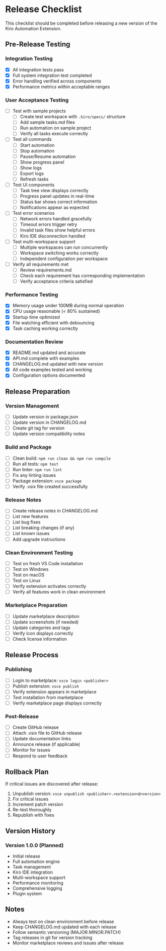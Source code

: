 # Release Checklist

This checklist should be completed before releasing a new version of the Kiro Automation Extension.

## Pre-Release Testing

### Integration Testing
- [x] All integration tests pass
- [x] Full system integration test completed
- [x] Error handling verified across components
- [x] Performance metrics within acceptable ranges

### User Acceptance Testing
- [ ] Test with sample projects
  - [ ] Create test workspace with `.kiro/specs/` structure
  - [ ] Add sample tasks.md files
  - [ ] Run automation on sample project
  - [ ] Verify all tasks execute correctly
  
- [ ] Test all commands
  - [ ] Start automation
  - [ ] Stop automation
  - [ ] Pause/Resume automation
  - [ ] Show progress panel
  - [ ] Show logs
  - [ ] Export logs
  - [ ] Refresh tasks
  
- [ ] Test UI components
  - [ ] Task tree view displays correctly
  - [ ] Progress panel updates in real-time
  - [ ] Status bar shows correct information
  - [ ] Notifications appear as expected
  
- [ ] Test error scenarios
  - [ ] Network errors handled gracefully
  - [ ] Timeout errors trigger retry
  - [ ] Invalid task files show helpful errors
  - [ ] Kiro IDE disconnection handled
  
- [ ] Test multi-workspace support
  - [ ] Multiple workspaces can run concurrently
  - [ ] Workspace switching works correctly
  - [ ] Independent configuration per workspace
  
- [ ] Verify all requirements met
  - [ ] Review requirements.md
  - [ ] Check each requirement has corresponding implementation
  - [ ] Verify acceptance criteria satisfied

### Performance Testing
- [x] Memory usage under 100MB during normal operation
- [x] CPU usage reasonable (< 80% sustained)
- [x] Startup time optimized
- [x] File watching efficient with debouncing
- [x] Task caching working correctly

### Documentation Review
- [x] README.md updated and accurate
- [x] API.md complete with examples
- [x] CHANGELOG.md updated with new version
- [x] All code examples tested and working
- [x] Configuration options documented

## Release Preparation

### Version Management
- [ ] Update version in package.json
- [ ] Update version in CHANGELOG.md
- [ ] Create git tag for version
- [ ] Update version compatibility notes

### Build and Package
- [ ] Clean build: `npm run clean && npm run compile`
- [ ] Run all tests: `npm test`
- [ ] Run linter: `npm run lint`
- [ ] Fix any linting issues
- [ ] Package extension: `vsce package`
- [ ] Verify .vsix file created successfully

### Release Notes
- [ ] Create release notes in CHANGELOG.md
- [ ] List new features
- [ ] List bug fixes
- [ ] List breaking changes (if any)
- [ ] List known issues
- [ ] Add upgrade instructions

### Clean Environment Testing
- [ ] Test on fresh VS Code installation
- [ ] Test on Windows
- [ ] Test on macOS
- [ ] Test on Linux
- [ ] Verify extension activates correctly
- [ ] Verify all features work in clean environment

### Marketplace Preparation
- [ ] Update marketplace description
- [ ] Update screenshots (if needed)
- [ ] Update categories and tags
- [ ] Verify icon displays correctly
- [ ] Check license information

## Release Process

### Publishing
- [ ] Login to marketplace: `vsce login <publisher>`
- [ ] Publish extension: `vsce publish`
- [ ] Verify extension appears in marketplace
- [ ] Test installation from marketplace
- [ ] Verify marketplace page displays correctly

### Post-Release
- [ ] Create GitHub release
- [ ] Attach .vsix file to GitHub release
- [ ] Update documentation links
- [ ] Announce release (if applicable)
- [ ] Monitor for issues
- [ ] Respond to user feedback

## Rollback Plan

If critical issues are discovered after release:

1. Unpublish version: `vsce unpublish <publisher>.<extension>@<version>`
2. Fix critical issues
3. Increment patch version
4. Re-test thoroughly
5. Republish with fixes

## Version History

### Version 1.0.0 (Planned)
- Initial release
- Full automation engine
- Task management
- Kiro IDE integration
- Multi-workspace support
- Performance monitoring
- Comprehensive logging
- Plugin system

## Notes

- Always test on clean environment before release
- Keep CHANGELOG.md updated with each release
- Follow semantic versioning (MAJOR.MINOR.PATCH)
- Tag releases in git for version tracking
- Monitor marketplace reviews and issues after release
